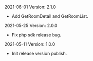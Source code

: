 2021-06-01 Version: 2.1.0
- Add GetRoomDetail and GetRoomList.

2021-05-25 Version: 2.0.0
- Fix php sdk release bug.

2021-05-11 Version: 1.0.0
- Init release version publish.

